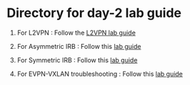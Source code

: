 # Directory for day-2 lab guide

1. For L2VPN : Follow the [L2VPN lab guide](https://github.com/krikoon73/VXLAN-EVPN/blob/master/TRAINING/day-2/lab_guides/ADC_day2_EVPN_L2VPN_lab_guide.md)

2. For Asymmetric IRB : Follow this [lab guide](lab_guides/EVPN_Asymmetric_IRB_lab_guide.md)

3. For Symmetric IRB : Follow this [lab guide](lab_guides/EVPN_Symmetric_IRB_lab_guide.md)

4. For EVPN-VXLAN troubleshooting : Follow this [lab guide](lab_guides/EVPN_VXLAN_troubleshooting_lab_guide.md)
